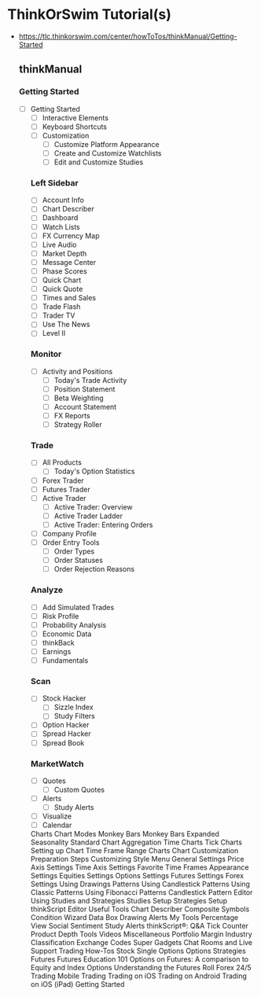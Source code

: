 # ThinkOrSwim Tutorial(s)
- https://tlc.thinkorswim.com/center/howToTos/thinkManual/Getting-Started
  
  ## thinkManual
  
  ### Getting Started
  - [ ] Getting Started
    - [ ] Interactive Elements
    - [ ] Keyboard Shortcuts
    - [ ] Customization
      - [ ] Customize Platform Appearance
      - [ ] Create and Customize Watchlists
      - [ ] Edit and Customize Studies

    ### Left Sidebar
    - [ ] Account Info
    - [ ] Chart Describer
    - [ ] Dashboard
    - [ ] Watch Lists
    - [ ] FX Currency Map
    - [ ] Live Audio
    - [ ] Market Depth
    - [ ] Message Center
    - [ ] Phase Scores
    - [ ] Quick Chart
    - [ ] Quick Quote
    - [ ] Times and Sales
    - [ ] Trade Flash
    - [ ] Trader TV
    - [ ] Use The News
    - [ ] Level II

    ### Monitor
    - [ ] Activity and Positions
        - [ ] Today's Trade Activity
        - [ ] Position Statement
        - [ ] Beta Weighting
      - [ ] Account Statement
      - [ ] FX Reports
      - [ ] Strategy Roller

    ### Trade
      - [ ] All Products
        - [ ] Today's Option Statistics
      - [ ] Forex Trader
      - [ ] Futures Trader
      - [ ] Active Trader
        - [ ] Active Trader: Overview
        - [ ] Active Trader Ladder
        - [ ] Active Trader: Entering Orders
      - [ ] Company Profile
      - [ ] Order Entry Tools
        - [ ] Order Types
        - [ ] Order Statuses
        - [ ] Order Rejection Reasons

    ### Analyze
      - [ ] Add Simulated Trades
      - [ ] Risk Profile
      - [ ] Probability Analysis
      - [ ] Economic Data
      - [ ] thinkBack
      - [ ] Earnings
      - [ ] Fundamentals

    ### Scan
      - [ ] Stock Hacker
        - [ ] Sizzle Index
        - [ ] Study Filters
      - [ ] Option Hacker
      - [ ] Spread Hacker
      - [ ] Spread Book
    
    ### MarketWatch
      - [ ] Quotes
        - [ ] Custom Quotes
      - [ ] Alerts
        - [ ] Study Alerts
      - [ ] Visualize
      - [ ] Calendar

    Charts
      Chart Modes
        Monkey Bars
        Monkey Bars Expanded
        Seasonality
        Standard
      Chart Aggregation
        Time Charts
        Tick Charts
        Setting up Chart Time Frame
        Range Charts
      Chart Customization
        Preparation Steps
        Customizing Style Menu
        General Settings
        Price Axis Settings
        Time Axis Settings
        Favorite Time Frames
        Appearance Settings
        Equities Settings
        Options Settings
        Futures Settings
        Forex Settings
      Using Drawings
      Patterns
        Using Candlestick Patterns
        Using Classic Patterns
        Using Fibonacci Patterns
        Candlestick Pattern Editor
      Using Studies and Strategies
        Studies Setup
        Strategies Setup
        thinkScript Editor
      Useful Tools
        Chart Describer
        Composite Symbols
        Condition Wizard
        Data Box
        Drawing Alerts
        My Tools
        Percentage View
        Social Sentiment
        Study Alerts
        thinkScript®: Q&A
        Tick Counter
        Product Depth
    Tools
      Videos
    Miscellaneous
      Portfolio Margin
      Industry Classification
      Exchange Codes
      Super Gadgets
      Chat Rooms and Live Support
  Trading How-Tos
    Stock
    Single Options
    Options Strategies
    Futures
      Futures Education 101
      Options on Futures: A comparison to Equity and Index Options
      Understanding the Futures Roll
    Forex
    24/5 Trading
  Mobile Trading
    Trading on iOS
    Trading on Android
    Trading on iOS (iPad)
    Getting Started
